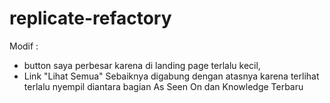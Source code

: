 # replicate-refactory

Modif :
- button saya perbesar karena di landing page terlalu kecil,
- Link "Lihat Semua" Sebaiknya digabung dengan atasnya karena terlihat terlalu nyempil
  diantara bagian As Seen On dan Knowledge Terbaru 
